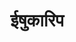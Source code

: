 ---
title: ईषुकारिप

type: chapter

order:
  cat: mool
  aagam: 
    position: 1
    depth: 1
  book: 
    position: 1
    depth: 2
  chapter: 
    position: 14
    depth: 3

parent:
  type: book

children:
  type: sutra
  count: 10

---